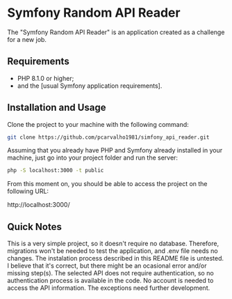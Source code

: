 Symfony Random API Reader
========================

The "Symfony Random API Reader" is an application created as a challenge for a new job.

Requirements
------------

  * PHP 8.1.0 or higher;
  * and the [usual Symfony application requirements].

Installation and Usage
----------------------

Clone the project to your machine with the following command:
```bash
git clone https://github.com/pcarvalho1981/simfony_api_reader.git
```

Assuming that you already have PHP and Symfony already installed in your machine, just go into your project folder and run the server:

```bash
php -S localhost:3000 -t public
```

From this moment on, you should be able to access the project on the following URL:

http://localhost:3000/

Quick Notes
-----------

This is a very simple project, so it doesn't require no database. Therefore, migrations won't be needed to test the application, and .env file needs no changes.
The instalation process described in this README file is untested. I believe that it's correct, but there might be an ocasional error and/or missing step(s).
The selected API does not require authentication, so no authentication process is available in the code. No account is needed to access the API information.
The exceptions need further development.
